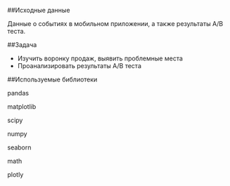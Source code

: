 ##Исходные данные

Данные о событиях в мобильном приложении, а также результаты A/B теста.

##Задача

- Изучить воронку продаж, выявить проблемные места
- Проанализировать результаты А/В теста

##Используемые библиотеки

pandas

matplotlib

scipy

numpy

seaborn

math

plotly